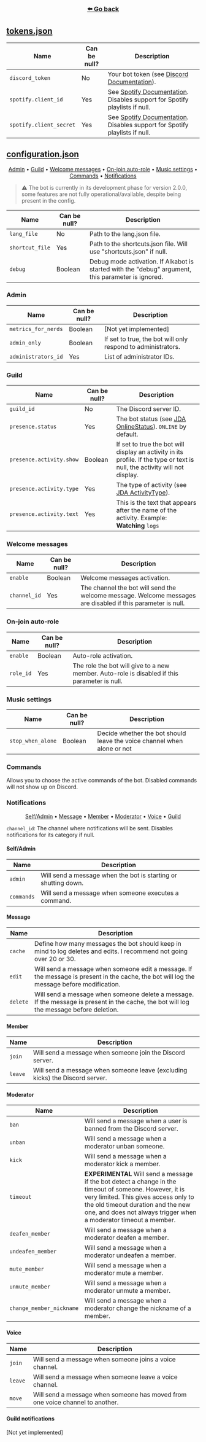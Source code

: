 <h3 align="center">
  <b><a href="https://github.com/alkanife/alkabot/">⬅️ Go back</a></b>
</h3>

## [tokens.json](https://github.com/alkanife/alkabot/blob/main/template_folder/tokens.json)

| Name | Can be null? | Description |
| -- | -- | -- |
| `discord_token` | No | Your bot token (see [Discord Documentation](https://discord.com/developers/docs/intro)). |
| `spotify.client_id` | Yes | See [Spotify Documentation](https://developer.spotify.com/documentation/web-api/). Disables support for Spotify playlists if null. |
| `spotify.client_secret` | Yes | See [Spotify Documentation](https://developer.spotify.com/documentation/web-api/). Disables support for Spotify playlists if null. |

## [configuration.json](https://github.com/alkanife/alkabot/blob/main/template_folder/configuration.json)

<p align="center">
  <a href="#admin">Admin</a>
  •
  <a href="#guild">Guild</a>
  •
  <a href="#welcome-messages">Welcome messages</a>
  •
  <a href="#on-join-auto-role">On-join auto-role</a>
  •
  <a href="#music-settings">Music settings</a>
  •
  <a href="#commands">Commands</a>
  •
  <a href="#notifications">Notifications</a>
</p>

> :warning: The bot is currently in its development phase for version 2.0.0, some features are not fully operational/available, despite being present in the config.

| Name | Can be null? | Description |
| -- | -- | -- |
| `lang_file` | No | Path to the lang.json file. |
| `shortcut_file` | Yes | Path to the shortcuts.json file. Will use "shortcuts.json" if null. |
| `debug` | Boolean | Debug mode activation. If Alkabot is started with the "debug" argument, this parameter is ignored. |

### Admin
| Name | Can be null? | Description |
| -- | -- | -- |
| `metrics_for_nerds` | Boolean | [Not yet implemented] |
| `admin_only` | Boolean | If set to true, the bot will only respond to administrators. |
| `administrators_id` | Yes | List of administrator IDs. |

### Guild
| Name | Can be null? | Description |
| -- | -- | -- |
| `guild_id` | No | The Discord server ID. |
| `presence.status` | Yes | The bot status (see [JDA OnlineStatus](https://javadoc.io/doc/net.dv8tion/JDA/latest/net/dv8tion/jda/api/OnlineStatus.html)). `ONLINE` by default. |
| `presence.activity.show` | Boolean | If set to true the bot will display an activity in its profile. If the type or text is null, the activity will not display. |
| `presence.activity.type` | Yes | The type of activity (see [JDA ActivityType](https://javadoc.io/doc/net.dv8tion/JDA/latest/net/dv8tion/jda/api/entities/Activity.ActivityType.html)). |
| `presence.activity.text` | Yes | This is the text that appears after the name of the activity. Example: **Watching** `logs` |

### Welcome messages
| Name | Can be null? | Description |
| -- | -- | -- |
| `enable` | Boolean | Welcome messages activation. |
| `channel_id` | Yes | The channel the bot will send the welcome message. Welcome messages are disabled if this parameter is null. |

### On-join auto-role
| Name | Can be null? | Description |
| -- | -- | -- |
| `enable` | Boolean | Auto-role activation. |
| `role_id` | Yes | The role the bot will give to a new member. Auto-role is disabled if this parameter is null. |

### Music settings
| Name | Can be null? | Description |
| -- | -- | -- |
| `stop_when_alone` | Boolean | Decide whether the bot should leave the voice channel when alone or not |

### Commands
Allows you to choose the active commands of the bot. Disabled commands will not show up on Discord.

### Notifications

<p align="center">
  <a href="#self-admin">Self/Admin</a>
  •
  <a href="#message">Message</a>
  •
  <a href="#member">Member</a>
  •
  <a href="#moderator">Moderator</a>
  •
  <a href="#voice">Voice</a>
  •
  <a href="#guild-notifications">Guild</a>
</p>

`channel_id`: The channel where notifications will be sent. Disables notifications for its category if null.

#### Self/Admin
| Name | Description |
| -- | -- |
| `admin` | Will send a message when the bot is starting or shutting down. |
| `commands` | Will send a message when someone executes a command. |

#### Message
| Name | Description |
| -- | -- |
| `cache` | Define how many messages the bot should keep in mind to log deletes and edits. I recommend not going over 20 or 30. |
| `edit` | Will send a message when someone edit a message. If the message is present in the cache, the bot will log the message before modification. |
| `delete` | Will send a message when someone delete a message. If the message is present in the cache, the bot will log the message before deletion. |

#### Member
| Name | Description |
| -- | -- |
| `join` | Will send a message when someone join the Discord server. |
| `leave` | Will send a message when someone leave (excluding kicks) the Discord server. |

#### Moderator
| Name | Description |
| -- | -- |
| `ban` | Will send a message when a user is banned from the Discord server. |
| `unban` | Will send a message when a moderator unban someone. |
| `kick` | Will send a message when a moderator kick a member. |
| `timeout` | **EXPERIMENTAL** Will send a message if the bot detect a change in the timeout of someone. However, it is very limited. This gives access only to the old timeout duration and the new one, and does not always trigger when a moderator timeout a member. |
| `deafen_member` | Will send a message when a moderator deafen a member. |
| `undeafen_member` | Will send a message when a moderator undeafen a member. |
| `mute_member` | Will send a message when a moderator mute a member. |
| `unmute_member` | Will send a message when a moderator unmute a member. |
| `change_member_nickname` | Will send a message when a moderator change the nickname of a member. |

#### Voice
| Name | Description |
| -- | -- |
| `join` | Will send a message when someone joins a voice channel. |
| `leave` | Will send a message when someone leave a voice channel. |
| `move` | Will send a message when someone has moved from one voice channel to another. |

#### Guild notifications
[Not yet implemented]